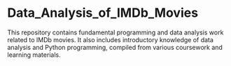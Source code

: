 # Data_Analysis_of_IMDb_Movies

This repository contains fundamental programming and data analysis work related to IMDb movies.
It also includes introductory knowledge of data analysis and Python programming, compiled from various coursework and learning materials.

